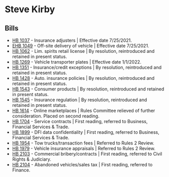 # Steve Kirby
## Bills
* [HB 1037](/bill/2021-22/hb/1037/) - Insurance adjusters | Effective date 7/25/2021.
* [EHB 1049](/bill/2021-22/ehb/1049/) - Off-site delivery of vehicle | Effective date 7/25/2021.
* [HB 1062](/bill/2021-22/hb/1062/) - Lim. spirits retail license | By resolution, reintroduced and retained in present status.
* [HB 1269](/bill/2021-22/hb/1269/) - Vehicle transporter plates | Effective date 1/1/2022.
* [HB 1351](/bill/2021-22/hb/1351/) - Insurance/credit exceptions | By resolution, reintroduced and retained in present status.
* [HB 1428](/bill/2021-22/hb/1428/) - Auto. insurance policies | By resolution, reintroduced and retained in present status.
* [HB 1543](/bill/2021-22/hb/1543/) - Consumer products | By resolution, reintroduced and retained in present status.
* [HB 1545](/bill/2021-22/hb/1545/) - Insurance regulation | By resolution, reintroduced and retained in present status.
* [HB 1614](/bill/2021-22/hb/1614/) - Online marketplaces | Rules Committee relieved of further consideration.  Placed on second reading.
* [HB 1704](/bill/2021-22/hb/1704/) - Service contracts | First reading, referred to Business, Financial Services & Trade.
* [HB 1899](/bill/2021-22/hb/1899/) - DFI data confidentiality | First reading, referred to Business, Financial Services & Trade.
* [HB 1954](/bill/2021-22/hb/1954/) - Tow trucks/transaction fees | Referred to Rules 2 Review.
* [HB 1979](/bill/2021-22/hb/1979/) - Vehicle insurance appraisals | Referred to Rules 2 Review.
* [HB 2103](/bill/2021-22/hb/2103/) - Commercial bribery/contracts | First reading, referred to Civil Rights & Judiciary.
* [HB 2104](/bill/2021-22/hb/2104/) - Abandoned vehicles/sales tax | First reading, referred to Finance.

